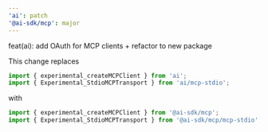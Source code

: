```yaml
---
'ai': patch
'@ai-sdk/mcp': major
---
```


feat(ai): add OAuth for MCP clients + refactor to new package

This change replaces

```ts
import { experimental_createMCPClient } from 'ai';
import { Experimental_StdioMCPTransport } from 'ai/mcp-stdio';
```

with

```ts
import { experimental_createMCPClient } from '@ai-sdk/mcp';
import { Experimental_StdioMCPTransport } from '@ai-sdk/mcp/mcp-stdio';
```

